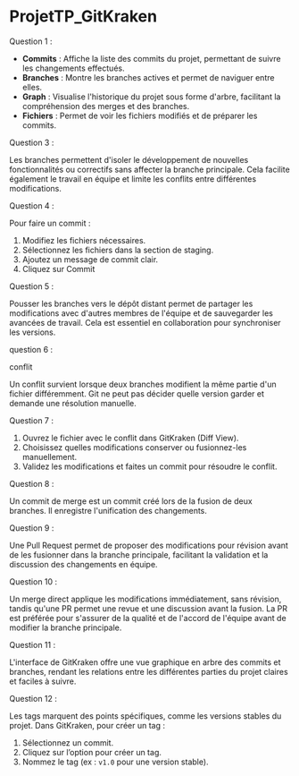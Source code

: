 # ProjetTP_GitKraken

Question 1 :

- **Commits** : Affiche la liste des commits du projet, permettant de suivre les changements effectués.
- **Branches** : Montre les branches actives et permet de naviguer entre elles.
- **Graph** : Visualise l'historique du projet sous forme d'arbre, facilitant la compréhension des merges et des branches.
- **Fichiers** : Permet de voir les fichiers modifiés et de préparer les commits.

Question 3 :

Les branches permettent d'isoler le développement de nouvelles fonctionnalités ou correctifs sans affecter la branche principale.
Cela facilite également le travail en équipe et limite les conflits entre différentes modifications.

Question 4 :

Pour faire un commit :
1. Modifiez les fichiers nécessaires.
2. Sélectionnez les fichiers dans la section de staging.
3. Ajoutez un message de commit clair.
4. Cliquez sur Commit

Question 5 : 

Pousser les branches vers le dépôt distant permet de partager les modifications avec d'autres membres de l'équipe et de sauvegarder les avancées de travail.
Cela est essentiel en collaboration pour synchroniser les versions.

question 6 : 

conflit

Un conflit survient lorsque deux branches modifient la même partie d'un fichier différemment.
Git ne peut pas décider quelle version garder et demande une résolution manuelle.

Question 7 : 

1. Ouvrez le fichier avec le conflit dans GitKraken (Diff View).
2. Choisissez quelles modifications conserver ou fusionnez-les manuellement.
3. Validez les modifications et faites un commit pour résoudre le conflit.

Question 8 : 

Un commit de merge est un commit créé lors de la fusion de deux branches. Il enregistre l'unification des changements.

Question 9 :

Une Pull Request permet de proposer des modifications pour révision avant de les fusionner dans la branche principale, facilitant la validation et la discussion des changements en équipe.

Question 10 : 

Un merge direct applique les modifications immédiatement, sans révision, tandis qu'une PR permet une revue et une discussion avant la fusion.
La PR est préférée pour s'assurer de la qualité et de l'accord de l'équipe avant de modifier la branche principale.

Question 11 : 

L'interface de GitKraken offre une vue graphique en arbre des commits et branches, rendant les relations entre les différentes parties du projet claires et faciles à suivre.

Question 12 : 

Les tags marquent des points spécifiques, comme les versions stables du projet. Dans GitKraken, pour créer un tag :
1. Sélectionnez un commit.
2. Cliquez sur l’option pour créer un tag.
3. Nommez le tag (ex : `v1.0` pour une version stable).
